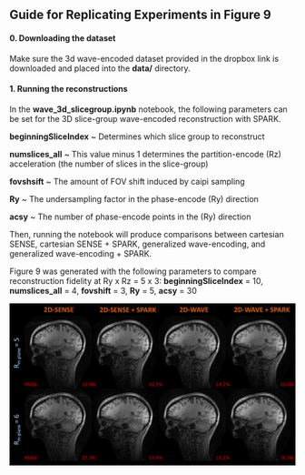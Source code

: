 ## Guide for Replicating Experiments in Figure 9

#### 0.   Downloading the dataset

Make sure the 3d wave-encoded dataset provided in the dropbox link is downloaded and placed into the **data/** directory.

#### 1.   Running the reconstructions

In the **wave_3d_slicegroup.ipynb** notebook, the following parameters can be set for the 3D slice-group wave-encoded reconstruction with SPARK.

**beginningSliceIndex** ~ Determines which slice group to reconstruct

**numslices_all**       ~ This value minus 1 determines the partition-encode (Rz) acceleration (the number of slices in the slice-group) 

**fovshsift**           ~ The amount of FOV shift induced by caipi sampling

**Ry**                  ~ The undersampling factor in the phase-encode (Ry) direction

**acsy**                ~ The number of phase-encode points in the (Ry) direction

Then, running the notebook will produce comparisons between cartesian SENSE, cartesian SENSE + SPARK, generalized wave-encoding, and generalized wave-encoding + SPARK.

Figure 9 was generated with the following parameters to compare reconstruction fidelity at Ry x Rz = 5 x 3: **beginningSliceIndex** = 10, **numslices_all** = 4, **fovshift** = 3, **Ry** = 5, **acsy** = 30

![Alt text](../docs/images/wave2d.png?raw=True "wave3d")
